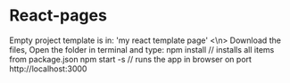 # React-pages

Empty project template is in: 'my react template page' <\n>
  Download the files,
  Open the folder in terminal and type:
    npm install // installs all items from package.json
    npm start -s // runs the app in browser on port http://localhost:3000
 
